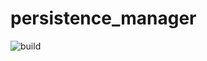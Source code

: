 # persistence_manager

![build](https://github.com/stefanofiorentino/persistence_manager/workflows/build/badge.svg)
